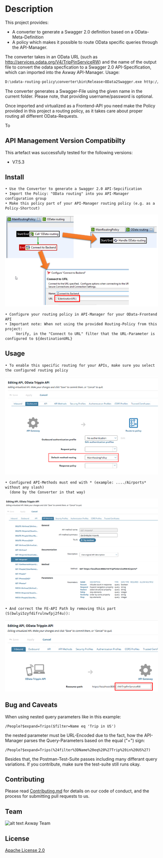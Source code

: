 # Description
This project provides:
- A converter to generate a Swagger 2.0 definition based on a OData-Meta-Definition
- A policy which makes it possible to route OData specific queries through the API-Manager. 

The converter takes in an OData URL (such as http://services.odata.org/V4/TripPinServiceRW) and the name of the output file to convert the odata specfication to a Swagger 2.0 API-Specification, which can imported into the Axway API-Manager.
Usage:
```bash
D:\odata-routing-policy\converter\bin\Release>OData2Swagger.exe http://services.odata.org/V4/TripPinServiceRW name_of_swagger_file.json [http-basic-username] [http-basic-password]

```
The converter generates a Swagger-File using the given name in the current folder.
Please note, that providing username/password is optional.


Once imported and virtualized as a Frontend-API you need make the Policy provided in this project a routing policy, as it takes care about proper routing all different OData-Requests.

To 

## API Management Version Compatibilty
This artefact was successfully tested for the following versions:
- V7.5.3


## Install

```
• Use the Converter to generate a Swagger 2.0 API-Sepcification
• Import the Policy: "OData routing" into you API-Manager configuration group
• Make this policy part of your API-Manager routing policy (e.g. as a Policy-Shortcut)
```
![Routing Policy](https://github.com/Axway-API-Management-Plus/odata-routing-policy/blob/master/images/OData-Policy-Linked-to-Routing.png)
```
• Configure your routing policy in API-Manager for your OData-Frontend API
• Important note: When not using the provided Routing-Policy from this project: 
     Verify, in the "Connect to URL" filter that the URL-Parameter is configured to ${destinationURL}
```

## Usage

```
• To enable this specific routing for your APIs, make sure you select the configured routing policy
```
![API-Manager Routing Policy](https://github.com/Axway-API-Management-Plus/odata-routing-policy/blob/master/images/api-routing-policy-incl-odata.png)
```
• Configured API-Methods must end with * (example: ..../Airports* without any slash)
  (done by the Converter in that way)
 ```
![API-Manager OData API](https://github.com/Axway-API-Management-Plus/odata-routing-policy/blob/master/images/odata-api-in-apimgr.png)
```
• And correct the FE-API Path by removing this part (S(bwlyi5zyfdifrulnwfpj2f4u)): 
```
![API-Manager OData FE_API](https://github.com/Axway-API-Management-Plus/odata-routing-policy/blob/master/images/odata-api-in-apimgr-fe-api.png)

## Bug and Caveats

When using nested query parameters like in this example:
```
/People?$expand=Trips($filter=Name eq 'Trip in US')
```
the nested parameter must be URL-Encoded due to the fact, how the API-Manager 
parses the Query-Parameters based on the equal ("=") sign:
```
/People?$expand=Trips(%24filter%3DName%20eq%20%27Trip%20in%20US%27)
```
Besides that, the Postman-Test-Suite passes including many differant query variations. 
If you contribute, make sure the test-suite still runs okay.

## Contributing

Please read [Contributing.md](https://github.com/Axway-API-Management/Common/blob/master/Contributing.md) for details on our code of conduct, and the process for submitting pull requests to us.


## Team

![alt text][Axwaylogo] Axway Team

[Axwaylogo]: https://github.com/Axway-API-Management/Common/blob/master/img/AxwayLogoSmall.png  "Axway logo"


## License
[Apache License 2.0](/LICENSE)
